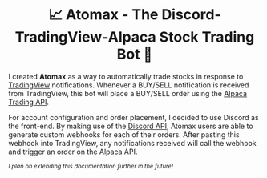 <h1 align="center">📈 Atomax - The Discord-TradingView-Alpaca Stock Trading Bot 💸</h1>

I created <b>Atomax</b> as a way to automatically trade stocks in response to <a href="https://www.tradingview.com/">TradingView<a/> notifications. Whenever a BUY/SELL notification is received from TradingView, this bot will place a BUY/SELL order using the <a href="https://alpaca.markets/docs/trading/">Alpaca Trading API</a>. 
  
For account configuration and order placement, I decided to use Discord as the front-end. By making use of the <a href="https://discord.com/developers/docs/intro">Discord API</a>, Atomax users are able to generate custom webhooks for each of their orders. After pasting this webhook into TradingView, any notifications received will call the webhook and trigger an order on the Alpaca API.

  <sup><i>I plan on extending this documentation further in the future!</i><sup>
